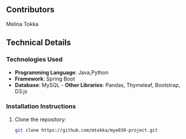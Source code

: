 ## Contributors

Melina Tokka


## Technical Details
### Technologies Used
- **Programming Language**: Java,Python
- **Framework**:  Spring Boot
- **Database**: MySQL
\- **Other Libraries**: Pandas, Thymeleaf, Bootstrap, D3.js



### Installation Instructions
1. Clone the repository:
   ```bash
   git clone https://github.com/mtokka/mye030-project.git
